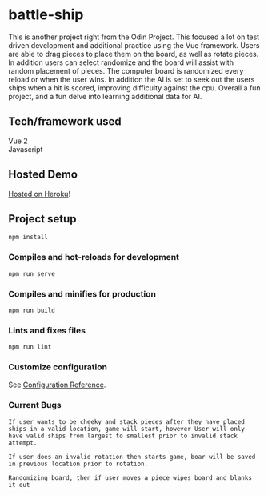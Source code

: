 # battle-ship
This is another project right from the Odin Project. This focused a lot on test driven development and
additional practice using the Vue framework. Users are able to drag pieces to place them on the board, as well as rotate pieces.
In addition users can select randomize and the board will assist with random placement of pieces. The computer board is randomized every
reload or when the user wins. In addition the AI is set to seek out the users ships when a hit is scored, improving difficulty against the cpu.
Overall a fun project, and a fun delve into learning additional data for AI.


## Tech/framework used
Vue 2  
Javascript  


## Hosted Demo
[Hosted on Heroku](https://cli.vuejs.org/config/)!

## Project setup
```
npm install
```

### Compiles and hot-reloads for development
```
npm run serve
```

### Compiles and minifies for production
```
npm run build
```

### Lints and fixes files
```
npm run lint
```

### Customize configuration
See [Configuration Reference](https://cli.vuejs.org/config/).


### Current Bugs
```
If user wants to be cheeky and stack pieces after they have placed ships in a valid location, game will start, however User will only have valid ships from largest to smallest prior to invalid stack attempt. 

If user does an invalid rotation then starts game, boar will be saved in previous location prior to rotation.

Randomizing board, then if user moves a piece wipes board and blanks it out
```